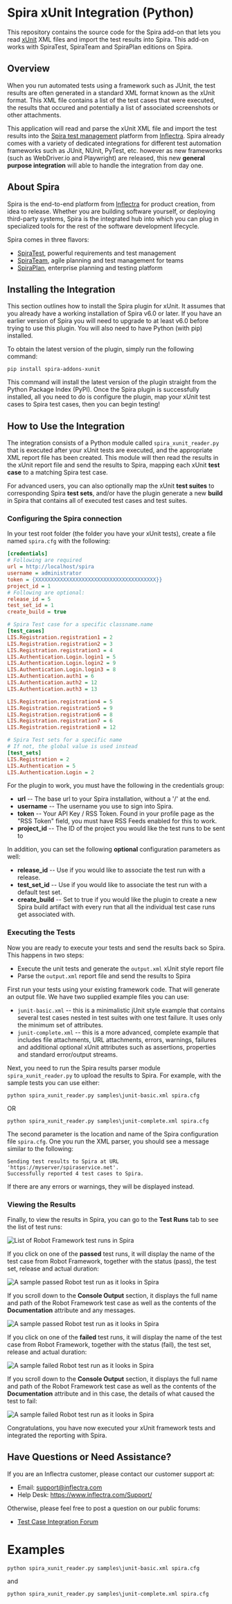 # Spira xUnit Integration (Python)
This repository contains the source code for the Spira add-on that lets you read [xUnit](https://en.wikipedia.org/wiki/XUnit) XML files and import the test results into Spira. This add-on
works with SpiraTest, SpiraTeam and SpiraPlan editions on Spira.

## Overview
When you run automated tests using a framework such as JUnit, the test results are often generated in a standard XML format known as the xUnit format. This XML file contains a list of the test cases that were executed, the results that occured and potentially a list of associated screenshots or other attachments.

This application will read and parse the xUnit XML file and import the test results into the [Spira test management](https://www.inflectra.com/SpiraTest/) platform from [Inflectra](https://www.inflectra.com/). Spira already comes with a variety of dedicated integrations for different test automation frameworks such as JUnit, NUnit, PyTest, etc. however as new frameworks (such as WebDriver.io and Playwright) are released, this new **general purpose integration** will able to handle the integration from day one.

## About Spira
Spira is the end-to-end platform from [Inflectra](https://www.inflectra.com) for product creation, from idea to release. Whether you are building software yourself, or deploying third-party systems, Spira is the integrated hub into which you can plug in specialized tools for the rest of the software development lifecycle. 

Spira comes in three flavors:
- [SpiraTest](https://www.inflectra.com/SpiraTest/), powerful requirements and test management
- [SpiraTeam](https://www.inflectra.com/SpiraTeam/), agile planning and test management for teams
- [SpiraPlan](https://www.inflectra.com/SpiraPlan/), enterprise planning and testing platform

## Installing the Integration
This section outlines how to install the Spira plugin for xUnit. It assumes that you already have a working installation of Spira v6.0 or later. If you have an earlier version of Spira you will need to upgrade to at least v6.0 before trying to use this plugin. You will also need to have Python (with pip) installed.

To obtain the latest version of the plugin, simply run the following command:

`pip install spira-addons-xunit`

This command will install the latest version of the plugin straight from the Python Package Index (PyPI). Once the Spira plugin is successfully installed, all you need to do is configure the plugin, map your xUnit test cases to Spira test cases, then you can begin testing!

## How to Use the Integration
The integration consists of a Python module called `spira_xunit_reader.py` that is executed after your xUnit tests are executed, and the appropriate XML report file has been created. This module will then read the results in the xUnit report file and send the results to Spira, mapping each xUnit **test case** to a matching Spira test case.

For advanced users, you can also optionally map the xUnit **test suites** to corresponding Spira **test sets**, and/or have the plugin generate a new **build** in Spira that contains all of executed test cases and test suites.

### Configuring the Spira connection
In your test root folder (the folder you have your xUnit tests),
create a file named `spira.cfg` with the following:

```cfg
[credentials]
# Following are required
url = http://localhost/spira
username = administrator
token = {XXXXXXXXXXXXXXXXXXXXXXXXXXXXXXXXXXXXXXX}}
project_id = 1
# Following are optional:
release_id = 5
test_set_id = 1
create_build = true

# Spira Test case for a specific classname.name
[test_cases]
LIS.Registration.registration1 = 2
LIS.Registration.registration2 = 3
LIS.Registration.registration3 = 4
LIS.Authentication.Login.login1 = 5
LIS.Authentication.Login.login2 = 9
LIS.Authentication.Login.login3 = 8
LIS.Authentication.auth1 = 6
LIS.Authentication.auth2 = 12
LIS.Authentication.auth3 = 13

LIS.Registration.registration4 = 5
LIS.Registration.registration5 = 9
LIS.Registration.registration6 = 8
LIS.Registration.registration7 = 6
LIS.Registration.registration8 = 12

# Spira Test sets for a specific name
# If not, the global value is used instead
[test_sets]
LIS.Registration = 2
LIS.Authentication = 5
LIS.Authentication.Login = 2
```

For the plugin to work, you must have the following in the credentials group:

- **url** -- The base url to your Spira installation, without a '/' at
the end.
- **username** -- The username you use to sign into Spira.
- **token** -- Your API Key / RSS Token. Found in your profile page as the "RSS
Token" field, you must have RSS Feeds enabled for this to work.
- **project_id** -- The ID of the project you would like the test runs to
be sent to

In addition, you can set the following **optional** configuration parameters as well:

- **release_id** -- Use if you would like to associate the
test run with a release.
- **test_set_id** -- Use if you would like to associate the
test run with a default test set.
- **create_build** -- Set to true if you would like the plugin to create a new Spira build artifact with every run that all the individual test case runs get associated with.

### Executing the Tests
Now you are ready to execute your tests and send the results back so Spira. This happens in two steps:
- Execute the unit tests and generate the `output.xml` xUnit style report file
- Parse the `output.xml` report file and send the results to Spira

First run your tests using your existing framework code. That will generate an output file. We have two supplied example files you can use:

- `junit-basic.xml` -- this is a minimalistic jUnit style example that contains several test cases nested in test suites with one test failure. It uses only the minimum set of attributes.
- `junit-complete.xml` -- this is a more advanced, complete example that includes file attachments, URL attachments, errors, warnings, failures and additional optional xUnit attributes such as assertions, properties and standard error/output streams.

Next, you need to run the Spira results parser module `spira_xunit_reader.py` to upload the results to Spira. For example, with the sample tests you can use either:

`python spira_xunit_reader.py samples\junit-basic.xml spira.cfg`

OR

`python spira_xunit_reader.py samples\junit-complete.xml spira.cfg`

The second parameter is the location and name of the Spira configuration file `spira.cfg`. One you run the XML parser, you should see a message similar to the following:

```
Sending test results to Spira at URL 'https://myserver/spiraservice.net'.
Successfully reported 4 test cases to Spira.
```

If there are any errors or warnings, they will be displayed instead.

### Viewing the Results
Finally, to view the results in Spira, you can go to the **Test Runs** tab to see the list of test runs:

![List of Robot Framework test runs in Spira](images/robot-framework-test-runs.png)

If you click on one of the **passed** test runs, it will display the name of the test case from Robot Framework, together with the status (pass), the test set, release and actual duration:

![A sample passed Robot test run as it looks in Spira](images/robot-framework-passed-test-run-1.png)

If you scroll down to the **Console Output** section, it displays the full name and path of the Robot Framework test case as well as the contents of the **Documentation** attribute and any messages.

![A sample passed Robot test run as it looks in Spira](images/robot-framework-passed-test-run-2.png)

If you click on one of the **failed** test runs, it will display the name of the test case from Robot Framework, together with the status (fail), the test set, release and actual duration:

![A sample failed Robot test run as it looks in Spira](images/robot-framework-failed-test-run-1.png)

If you scroll down to the **Console Output** section, it displays the full name and path of the Robot Framework test case as well as the contents of the **Documentation** attribute and in this case, the details of what caused the test to fail:

![A sample failed Robot test run as it looks in Spira](images/robot-framework-failed-test-run-2.png)

Congratulations, you have now executed your xUnit framework tests and integrated the reporting with Spira.

## Have Questions or Need Assistance?
If you are an Inflectra customer, please contact our customer support at:
- Email: support@inflectra.com
- Help Desk: https://www.inflectra.com/Support/

Otherwise, please feel free to post a question on our public forums:
- [Test Case Integration Forum](https://www.inflectra.com/Support/Forum/integrations/unit-testing/List.aspx)

# Examples
`python spira_xunit_reader.py samples\junit-basic.xml spira.cfg`

and

`python spira_xunit_reader.py samples\junit-complete.xml spira.cfg`

